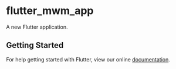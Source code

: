 # flutter_mwm_app

A new Flutter application.

## Getting Started

For help getting started with Flutter, view our online
[documentation](https://flutter.io/).
